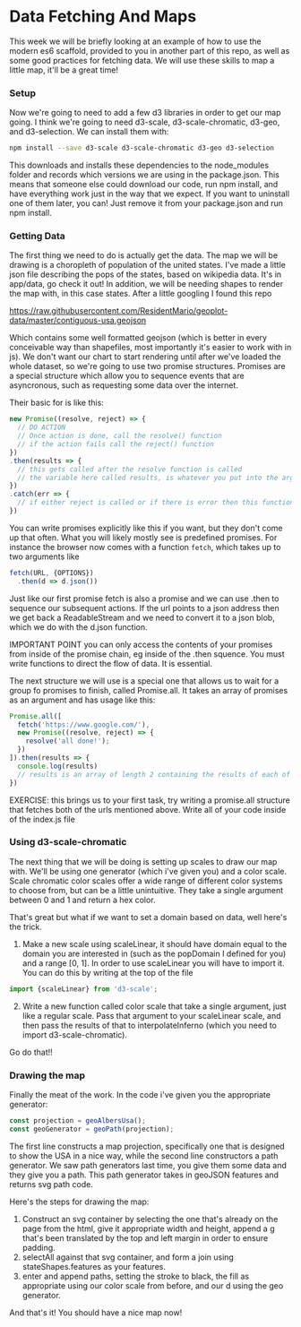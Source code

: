 # Data Fetching And Maps

This week we will be briefly looking at an example of how to use the modern es6 scaffold, provided to you in another part of this repo, as well as some good practices for fetching data. We will use these skills to map a little map, it'll be a great time!


### Setup


Now we're going to need to add a few d3 libraries in order to get our map going. I think we're going to need d3-scale, d3-scale-chromatic, d3-geo, and d3-selection. We can install them with:

```sh
npm install --save d3-scale d3-scale-chromatic d3-geo d3-selection
```

This downloads and installs these dependencies to the node_modules folder and records which versions we are using in the package.json. This means that someone else could download our code, run npm install, and have everything work just in the way that we expect. If you want to uninstall one of them later, you can! Just remove it from your package.json and run npm install.


### Getting Data

The first thing we need to do is actually get the data. The map we will be drawing is a choropleth of population of the united states. I've made a little json file describing the pops of the states, based on wikipedia data. It's in app/data, go check it out! In addition, we will be needing shapes to render the map with, in this case states. After a little googling I found this repo

https://raw.githubusercontent.com/ResidentMario/geoplot-data/master/contiguous-usa.geojson

Which contains some well formatted geojson (which is better in every conceivable way than shapefiles, most importantly it's easier to work with in js). We don't want our chart to start rendering until after we've loaded the whole dataset, so we're going to use two promise structures. Promises are a special structure which allow you to sequence events that are asyncronous, such as requesting some data over the internet.

Their basic for is like this:

```js
new Promise((resolve, reject) => {
  // DO ACTION
  // Once action is done, call the resolve() function
  // if the action fails call the reject() function
})
.then(results => {
  // this gets called after the resolve function is called
  // the variable here called results, is whatever you put into the arguments of resolve
})
.catch(err => {
  // if either reject is called or if there is error then this function gets called
})
```

You can write promises explicitly like this if you want, but they don't come up that often. What you will likely mostly see is predefined promises. For instance the browser now comes with a function `fetch`, which takes up to two arguments like

```js
fetch(URL, {OPTIONS})
  .then(d => d.json())
```

Just like our first promise fetch is also a promise and we can use .then to sequence our subsequent actions. If the url points to a json address then we get back a ReadableStream and we need to convert it to a json blob, which we do with the d.json function.

IMPORTANT POINT you can only access the contents of your promises from inside of the promise chain, eg inside of the .then squence. You must write functions to direct the flow of data. It is essential.

The next structure we will use is a special one that allows us to wait for a group fo promises to finish, called Promise.all. It takes an array of promises as an argument and has usage like this:

```js
Promise.all([
  fetch('https://www.google.com/'),
  new Promise((resolve, reject) => {
    resolve('all done!');
  })
]).then(results => {
  console.log(results)
  // results is an array of length 2 containing the results of each of the returned promises.
})
```

EXERCISE: this brings us to your first task, try writing a promise.all structure that fetches both of the urls mentioned above. Write all of your code inside of the index.js file


### Using d3-scale-chromatic

The next thing that we will be doing is setting up scales to draw our map with. We'll be using one generator (which i've given you) and a color scale. Scale chromatic color scales offer a wide range of different color systems to choose from, but can be a little unintuitive. They take a single argument between 0 and 1 and return a hex color.

That's great but what if we want to set a domain based on data, well here's the trick.

1. Make a new scale using scaleLinear, it should have domain equal to the domain you are interested in (such as the popDomain I defined for you) and a range [0, 1]. In order to use scaleLinear you will have to import it. You can do this by writing at the top of the file

```js
import {scaleLinear} from 'd3-scale';
```

 2. Write a new function called color scale that take a single argument, just like a regular scale. Pass that argument to your scaleLinear scale, and then pass the results of that to interpolateInferno (which you need to import d3-scale-chromatic).

Go do that!!


### Drawing the map

Finally the meat of the work. In the code i've given you the appropriate generator:

```js
const projection = geoAlbersUsa();
const geoGenerator = geoPath(projection);
```
The first line constructs a map projection, specifically one that is designed to show the USA in a nice way, while the second line constructors a path generator. We saw path generators last time, you give them some data and they give you a path. This path generator takes in geoJSON features and returns svg path code.

Here's the steps for drawing the map:
1. Construct an svg container by selecting the one that's already on the page from the html, give it appropriate width and height, append a g that's been translated by the top and left margin in order to ensure padding.
2. selectAll against that svg container, and form a join using stateShapes.features as your features.
3. enter and append paths, setting the stroke to black, the fill as appropriate using our color scale from before, and our d using the geo generator.

And that's it! You should have a nice map now!
